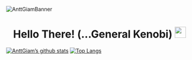 <p align=”center”>
  <img src="https://user-images.githubusercontent.com/58905671/226881992-2115d6c6-8b30-4435-be3f-35339bfd267e.jpg" alt="AnttGiamBanner">
</p>


<p id="Bio">
   <h1 align="center">Hello There! (...General Kenobi) <img height="30" width="30" src="https://cdn-icons-png.flaticon.com/512/922/922809.png"></h1>
</p>



[![AnttGiam’s github stats](https://github-readme-stats.vercel.app/api?username=AnttGiam)](https://github.com/AnttGiam)
[![Top Langs](https://github-readme-stats.vercel.app/api/top-langs/?username=AnttGiam&layout=compact)](https://github.com/AnttGiam)


<!--
**AnttGiam/AnttGiam** is a ✨ _special_ ✨ repository because its `README.md` (this file) appears on your GitHub profile.

Here are some ideas to get you started:

- 🔭 I’m currently working on ...
- 🌱 I’m currently learning ...
- 👯 I’m looking to collaborate on ...
- 🤔 I’m looking for help with ...
- 💬 Ask me about ...
- 📫 How to reach me: ...
- 😄 Pronouns: ...
- ⚡ Fun fact: ...
-->
